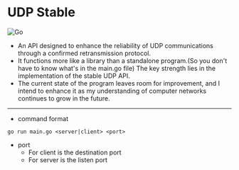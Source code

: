 # UDP Stable

![Go](https://img.shields.io/badge/Network(udp)-GoLang-informational?style=flat-square&logo=go&logoColor=white&color=2bbc8a)

- An API designed to enhance the reliability of UDP communications through a confirmed retransmission protocol.
- It functions more like a library than a standalone program.(So you don't have to know what's in the main.go file) The key strength lies in the implementation of the stable UDP API.
- The current state of the program leaves room for improvement, and I intend to enhance it as my understanding of computer networks continues to grow in the future.

---

- command format

```shell
go run main.go <server|client> <port>
```

- port
  - For client is the destination port
  - For server is the listen port
